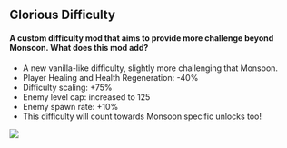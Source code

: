 ## Glorious Difficulty
#### A custom difficulty mod that aims to provide more challenge beyond Monsoon. What does this mod add?
- A new vanilla-like difficulty, slightly more challenging that Monsoon.
- Player Healing and Health Regeneration: -40%
- Difficulty scaling: +75%
- Enemy level cap: increased to 125
- Enemy spawn rate: +10%
- This difficulty will count towards Monsoon specific unlocks too!

[![](https://media.discordapp.net/attachments/1123128377977610330/1124381685115535432/GloriusDifficultyReadMeImage.png?width=1080&height=816)]()